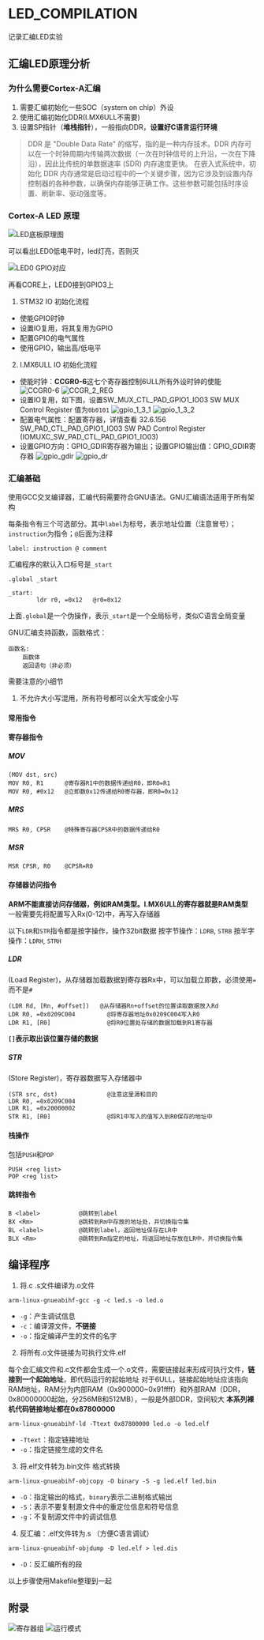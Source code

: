 # LED_COMPILATION

记录汇编LED实验

## 汇编LED原理分析

### 为什么需要Cortex-A汇编

1. 需要汇编初始化一些SOC（system on chip）外设
2. 使用汇编初始化DDR(I.MX6ULL不需要)
3. 设置SP指针（**堆栈指针**），一般指向DDR，**设置好C语言运行环境**

> DDR 是 "Double Data Rate" 的缩写，指的是一种内存技术。DDR 内存可以在一个时钟周期内传输两次数据（一次在时钟信号的上升沿，一次在下降沿），因此比传统的单数据速率 (SDR) 内存速度更快。
> 在嵌入式系统中，初始化 DDR 内存通常是启动过程中的一个关键步骤，因为它涉及到设置内存控制器的各种参数，以确保内存能够正确工作。这些参数可能包括时序设置、刷新率、驱动强度等。

### Cortex-A LED 原理

![LED底板原理图](https://github.com/sybc120404/image4md/blob/main/led.png)

可以看出LED0低电平时，led灯亮，否则灭

![LED0 GPIO对应](https://github.com/sybc120404/image4md/blob/main/led0_gpio.png)

再看CORE上，LED0接到GPIO3上

1. STM32 IO 初始化流程
- 使能GPIO时钟
- 设置IO复用，将其复用为GPIO
- 配置GPIO的电气属性
- 使用GPIO，输出高/低电平

2. I.MX6ULL IO 初始化流程
- 使能时钟：**CCGR0-6**这七个寄存器控制6ULL所有外设时钟的使能
![CCGR0-6](https://github.com/sybc120404/image4md/blob/main/ccgr0_6.png)
![CCGR_2_REG](https://github.com/sybc120404/image4md/blob/main/CCGR_2_REG.png)
- 设置IO复用，如下图，设置SW_MUX_CTL_PAD_GPIO1_IO03 SW MUX Control
Register 值为`0b0101`
![gpio_1_3_1](https://github.com/sybc120404/image4md/blob/main/gpio_1_3_1.png)
![gpio_1_3_2](https://github.com/sybc120404/image4md/blob/main/gpio_1_3_2.png)
- 配置电气属性：配置寄存器，详情查看 32.6.156 SW_PAD_CTL_PAD_GPIO1_IO03 SW PAD Control Register (IOMUXC_SW_PAD_CTL_PAD_GPIO1_IO03)
- 设置GPIO方向：GPIO_GDIR寄存器为输出；设置GPIO输出值：GPIO_GDIR寄存器
![gpio_gdir](https://github.com/sybc120404/image4md/blob/main/GPIO_GDIR.png)
![gpio_dr](https://github.com/sybc120404/image4md/blob/main/GPIO_DR.png)

### 汇编基础

使用GCC交叉编译器，汇编代码需要符合GNU语法。GNU汇编语法适用于所有架构

每条指令有三个可选部分。其中`label`为标号，表示地址位置（注意冒号）；`instruction`为指令；`@`后面为注释
```
label: instruction @ comment
```



汇编程序的默认入口标号是`_start`
```
.global _start

_start:
        ldr r0, =0x12   @r0=0x12
```
上面`.global`是一个伪操作，表示`_start`是一个全局标号，类似C语言全局变量

GNU汇编支持函数，函数格式：
```
函数名:
    函数体
    返回语句（非必须）
```

需要注意的小细节
1. 不允许大小写混用，所有符号都可以全大写或全小写


#### 常用指令

#### 寄存器指令

##### MOV

```
(MOV dst, src)
MOV R0, R1      @寄存器R1中的数据传递给R0，即R0=R1
MOV R0, #0x12   @立即数0x12传递给R0寄存器，即R0=0x12
```

##### MRS

```
MRS R0, CPSR    @特殊寄存器CPSR中的数据传递给R0
```

##### MSR

```
MSR CPSR, R0    @CPSR=R0
```

#### 存储器访问指令

**ARM不能直接访问存储器，例如RAM类型。I.MX6ULL的寄存器就是RAM类型**
一般需要先将配置写入Rx(0-12)中，再写入存储器

以下`LDR`和`STR`指令都是按字操作，操作32bit数据
按字节操作：`LDRB`, `STRB`
按半字操作：`LDRH`, `STRH`

##### LDR

(Load Register)，从存储器加载数据到寄存器Rx中，可以加载立即数，必须使用`=`而不是`#`

```
(LDR Rd, [Rn, #offset])   @从存储器Rn+offset的位置读取数据放入Rd
LDR R0, =0x0209C004         @将寄存器地址0x0209C004写入R0
LDR R1, [R0]                @将R0位置处存储的数据加载到R1寄存器
```

**`[]`表示取出该位置存储的数据**

##### STR

(Store Register)，寄存器数据写入存储器中

```
(STR src, dst)              @注意这里源和目的
LDR R0, =0x0209C004
LDR R1, =0x20000002
STR R1, [R0]                @将R1中写入的值写入到R0保存的地址中
```

#### 栈操作

包括`PUSH`和`POP`

```
PUSH <reg list>
POP <reg list>   
```

#### 跳转指令

````
B <label>           @跳转到label
BX <Rm>             @跳转到Rm中存放的地址处，并切换指令集
BL <label>          @跳转到label，返回地址保存在LR中
BLX <Rm>            @跳转到Rm指定的地址，将返回地址存放在LR中，并切换指令集
````

## 编译程序

1. 将.c .s文件编译为.o文件
```
arm-linux-gnueabihf-gcc -g -c led.s -o led.o
```
- `-g`：产生调试信息
- `-c`：编译源文件，**不链接**
- `-o`：指定编译产生的文件的名字

2. 将所有.o文件链接为可执行文件.elf

每个会汇编文件和.c文件都会生成一个.o文件，需要链接起来形成可执行文件，**链接到一个起始地址**，即代码运行的起始地址
对于6ULL，链接起始地址应该指向RAM地址，RAM分为内部RAM（0x900000~0x91ffff）和外部RAM（DDR，0x80000000起始，分256MB和512MB），一般是外部DDR，空间较大
**本系列裸机代码链接地址都在0x87800000**

```
arm-linux-gnueabihf-ld -Ttext 0x87800000 led.o -o led.elf
```
- `-Ttext`：指定链接地址
- `-o`：指定链接生成的文件名

3. 将.elf文件转为.bin文件
格式转换
```
arm-linux-gnueabihf-objcopy -O binary -S -g led.elf led.bin
```
- `-O`：指定输出的格式，`binary`表示二进制格式输出
- `-S`：表示不要复制源文件中的重定位信息和符号信息
- `-g`：不复制源文件中的调试信息

4. 反汇编：.elf文件转为.s （方便C语言调试）
```
arm-linux-gnueabihf-objdump -D led.elf > led.dis
```

- `-D`：反汇编所有的段

以上步骤使用Makefile整理到一起

## 附录

![寄存器组](https://github.com/sybc120404/image4md/blob/main/REG.png)
![运行模式](https://github.com/sybc120404/image4md/blob/main/MO.png)
